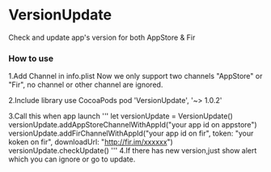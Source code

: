 # VersionUpdate
Check and update  app's version for both AppStore &amp; Fir

### How to use

1.Add Channel in info.plist
Now we only support two channels "AppStore" or "Fir", no channel or other channel are ignored.

2.Include library use CocoaPods
pod 'VersionUpdate', '~> 1.0.2'

3.Call this when app launch
'''
let versionUpdate = VersionUpdate()
versionUpdate.addAppStoreChannelWithAppId("your app id on appstore")
versionUpdate.addFirChannelWithAppId("your app id on fir", token: "your koken on fir", downloadUrl: "http://fir.im/xxxxxx")
versionUpdate.checkUpdate()
'''
4.If there has new version,just show alert which you can ignore or go to update.
